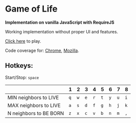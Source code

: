 # Game of Life
**Implementation on vanilla JavaScript with RequireJS**

Working implementation without proper UI and features.

[Click here](http://devlysh.github.io/game-of-life/app/) to play.

Code coverage for: [Chrome](http://devlysh.github.io/game-of-life/coverage/Chrome%2045.0.2454%20(Mac%20OS%20X%2010.10.5)/app/src/lib/index.html), [Mozilla](http://devlysh.github.io/game-of-life/coverage/Firefox%2039.0.0%20(Mac%20OS%20X%2010.10.0)/app/src/lib/index.html).

## Hotkeys:

Start/Stop: `space`

| | 1 | 2 | 3 | 4 | 5 | 6 | 7 | 8 |
| --- | --- | --- | --- | --- | --- | --- | --- | --- |
| MIN neighbors to LIVE | `q` | `w` | `e` | `r` | `t` | `y` | `u` | `i` |
| MAX neighbors to LIVE | `a` | `s` | `d` | `f` | `g` | `h` | `j` | `k` |
| N neighbors to BE BORN | `z` | `x` | `c` | `v` | `b` | `n` | `m` | `,` |